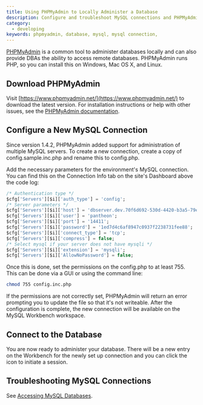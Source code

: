 ```yaml
---
title: Using PHPMyAdmin to Locally Administer a Database
description: Configure and troubleshoot MySQL connections and PHPMyAdmin for Pantheon sites.
category:
  - developing
keywords: phpmyadmin, database, mysql, mysql connection,
---
```

[PHPMyAdmin](https://github.com/phpmyadmin/phpmyadmin/) is a common tool to administer databases locally and can also provide DBAs the ability to access remote databases. PHPMyAdmin runs PHP, so you can install this on Windows, Mac OS X, and Linux.

## Download PHPMyAdmin

Visit [https://www.phpmyadmin.net/](https://www.phpmyadmin.net/) to download the latest version. For installation instructions or help with other issues, see the [PHPMyAdmin documentation](http://docs.phpmyadmin.net/en/latest/).

## Configure a New MySQL Connection

Since version 1.4.2, PHPMyAdmin added support for administration of multiple MySQL servers. To create a new connection, create a copy of config.sample.inc.php and rename this to config.php.

Add the necessary parameters for the environment's MySQL connection. You can find this on the Connection Info tab on the site's Dashboard above the code log:

```sql
/* Authentication type */
$cfg['Servers'][$i]['auth_type'] = 'config';
/* Server parameters */
$cfg['Servers'][$i]['host'] = 'dbserver.dev.70f6d692-530d-4420-b3a5-79e0187602ca.drush.in';
$cfg['Servers'][$i]['user'] = 'pantheon';
$cfg['Servers'][$i]['port'] = '14411';
$cfg['Servers'][$i]['password'] = '1ed7d4c6af8947c0937f2238731fee88';
$cfg['Servers'][$i]['connect_type'] = 'tcp';
$cfg['Servers'][$i]['compress'] = false;
/* Select mysql if your server does not have mysqli */
$cfg['Servers'][$i]['extension'] = 'mysqli';
$cfg['Servers'][$i]['AllowNoPassword'] = false;
```
Once this is done, set the permissions on the config.php to at least 755. This can be done via a GUI or using the command line:
```bash
chmod 755 config.inc.php
```
If the permissions are not correctly set, PHPMyAdmin will return an error prompting you to update the file so that it's not writeable. After the configuration is complete, the new connection will be available on the MySQL Workbench workspace. 

## Connect to the Database

You are now ready to administer your database. There will be a new entry on the Workbench for the newly set up connection and you can click the icon to initiate a session.
## Troubleshooting MySQL Connections
See [Accessing MySQL Databases](/docs/articles/local/accessing-mysql-databases).
